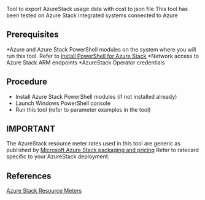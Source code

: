 Tool to export AzureStack usage data with cost to json file
This tool has been tested on Azure Stack integrated systems connected to Azure

## Prerequisites
*Azure and Azure Stack PowerShell modules on the system where you will run this tool. Refer to [Install PowerShell for Azure Stack](https://docs.microsoft.com/en-us/azure/azure-stack/azure-stack-powershell-install)
*Network access to Azure Stack ARM endpoints
*AzureStack Operator credentials

## Procedure

* Install Azure Stack PowerShell modules (if not installed already)
* Launch Windows PowerShell console
* Run this tool (refer to parameter examples in the tool)

## IMPORTANT
The AzureStack resource meter rates used in this tool are generic as published by [Microsoft Azure Stack packaging and pricing](https://azure.microsoft.com/mediahandler/files/resourcefiles/5bc3f30c-cd57-4513-989e-056325eb95e1/Azure-Stack-packaging-and-pricing-datasheet.pdf)
Refer to ratecard specific to your AzureStack deployment.

## References

[Azure Stack Resource Meters](https://docs.microsoft.com/en-us/azure/azure-stack/azure-stack-usage-related-faq)
